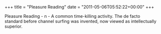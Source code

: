 +++
title = "Pleasure Reading"
date = "2011-05-06T05:52:22+00:00"
+++

Pleasure Reading - n - A common time-killing activity. The de facto standard before channel surfing was invented, now viewed as intellectually superior.
			
